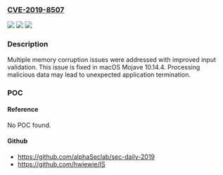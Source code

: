 ### [CVE-2019-8507](https://cve.mitre.org/cgi-bin/cvename.cgi?name=CVE-2019-8507)
![](https://img.shields.io/static/v1?label=Product&message=macOS&color=blue)
![](https://img.shields.io/static/v1?label=Version&message=%3C%20macOS%20Mojave%2010.14.4%20&color=brighgreen)
![](https://img.shields.io/static/v1?label=Vulnerability&message=Processing%20malicious%20data%20may%20lead%20to%20unexpected%20application%20termination&color=brighgreen)

### Description

Multiple memory corruption issues were addressed with improved input validation. This issue is fixed in macOS Mojave 10.14.4. Processing malicious data may lead to unexpected application termination.

### POC

#### Reference
No POC found.

#### Github
- https://github.com/alphaSeclab/sec-daily-2019
- https://github.com/hwiewie/IS

